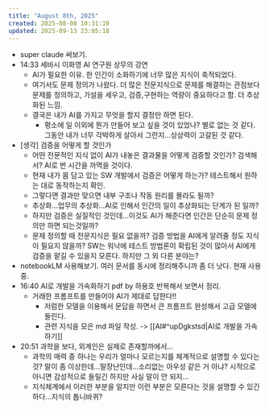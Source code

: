 ```yaml
---
title: "August 8th, 2025"
created: 2025-08-08 10:31:10
updated: 2025-09-13 23:05:18
---
```

  * super claude 써보기.
  * 14:33 세바시 이화영 AI 연구원 상무의 강연
    * AI가 필요한 이유. 한 인간이 소화하기에 너무 많은 지식이 축적되었다.
    * 여기서도 문제 정의가 나왔다. 더 많은 전문지식으로 문제를 해결하는 관점보다 문제를 정의하고, 가설을 세우고, 검증,구현하는 역량이 중요하다고 함. 더 추상화된 느낌.
    * 결국은 내가 AI를 가지고 무엇을 할지 결정만 하면 된다.
      * 평소에 일 이외에 뭔가 만들어 보고 싶을 것이 있었나? 별로 없는 것 같다. 그동안 내가 너무 각박하게 살아서 그런지...상상력이 고갈된 것 같다.
  * [생각] 검증을 어떻게 할 것인가
    * 어떤 전문적인 지식 없이 AI가 내놓은 결과물을 어떻게 검증할 것인가? 검색해서? AI로 번 시간을 까먹을 것이다.
    * 현재 내가 몸 담고 있는 SW 개발에서 검증은 어떻게 하는가? 테스트해서 원하는 대로 동작하는지 확인.
    * 그렇다면 결과만 맞으면 내부 구조나 작동 원리를 몰라도 될까?
    * 추상화...업무의 추상화...AI로 인해서 인간의 일이 추상화되는 단계가 된  일까?
    * 하지만 검증은 실질적인 것인데...이것도 AI가 해준다면 인간은 단순히 문제 정의만 하면 되는것일까?
    * 문제 정의할 때 전문지식은 필요 없을까? 검증 방법을 AI에게 알려줄 정도 지식이 필요지 않을까? SW는 워낙에 테스트 방법론이 확립된 것이 많아서 AI에게 검증을 맡길 수 있을지 모른다. 하지만 그 외 다른 분야는?
  * notebookLM 사용해보기. 여러 문서를 동시에 정리해주니까 좀 더 낫다. 현재 사용 중.
  * 16:40 AI로 개발을 가속화하기 pdf by 하용호 반복해서 보면서 정리.
    * 거래한 프롬프트를 만들어야 AI가 제대로 답한다!!
      * 저럼한 모델을 이용해서 문답을 하면서 큰 프롬프트 완성해서 고급 모델에 돌린다.
      * 관련 지식을 모은 md 파일 작성. -> [[AI#^upDgkstsd|AI로 개발을 가속하기]]
  * 20:51 과학을 보다, 외계인은 실제로 존재할까에서...
    * 과학의 매력 중 하나는 우리가 얼마나 모르는지를 체계적으로 설명할 수 있다는 것? 말이 좀 이상한데...말장난인데...소리없는 아우성 같은 거 아냐? 시적으로 아니면 감성적으로 들릴긴 하지만 사실 말이 안 되지...
    * 지식체계에서 이러한 부분을 알지만 이런 부분은 모른다는 것을 설명할 수 있긴 하다...지식의 톱니바퀴?

